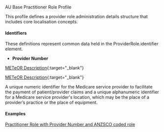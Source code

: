 AU Base Practitioner Role Profile

This profile defines a provider role administration details structure that includes core localisation concepts.

#### Identifiers
These definitions represent common data held in the ProviderRole.identifier element.

* __Provider Number__ 

[METeOR Description](http://meteor.aihw.gov.au/content/index.phtml/itemId/601809){:target="_blank"}

[METeOR Description](http://meteor.aihw.gov.au/content/index.phtml/itemId/601956){:target="_blank"}

A unique numeric identifier for the Medicare service provider to facilitate the payment of patient/provider
claims and a unique alphanumeric identifier for a Medicare service provider's location, which may be the place 
of a provider’s practice or the place of equipment.


#### Examples

[Practitioner Role with Provider Number and ANZSCO coded role](PractitionerRole-example0.html)


